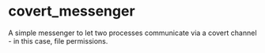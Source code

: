# covert_messenger
A simple messenger to let two processes communicate via a covert channel - in this case, file permissions.
